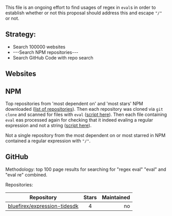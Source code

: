 This file is an ongoing effort to find usages of regex in `eval`s in order to establish whether or not this proposal should address this and escape `"/"` or not.

Strategy:
--------

 - Search 100000 websites
 - ---Search NPM repositories---
 - Search GitHub Code with repo search
 
Websites
------

NPM 
--------

Top repositories from 'most dependent on' and 'most stars' NPM downloaded ([list of repositories](https://github.com/benjamingr/RexExp.escape/blob/master/data/raw/npm/scanned-repos.txt)). Then each repository was cloned via `git clone` and scanned for files with `eval` ([script here](https://github.com/benjamingr/RexExp.escape/blob/master/data/raw/download-files-with-eval-from-npm-10k.js)). Then each file containing `eval` eas processed again for checking that it indeed evaling a regular expression and not a string ([script here](https://github.com/benjamingr/RexExp.escape/blob/master/data/raw/search-downloaded-files-for-abuser.js)).

Not a single repository from the most dependent on or most starred in NPM contained a regular expression with `"/"`.

GitHub
--------
Methodology: top 100 page results for searching for "regex eval" "eval" and "eval re" combined.

Repositories:

| Repository        | Stars           | Maintained |
| ----------------- |:---------------:| ----------:|
| [bluefirex/expression-tidesdk](https://github.com/bluefirex/expression-tidesdk/blob/aa317bdeae99e2187a1e7b30e332f1fb3ada7bd1/dist/osx/Expression.app/Contents/Resources/js/replace.js) | 4 | no |
